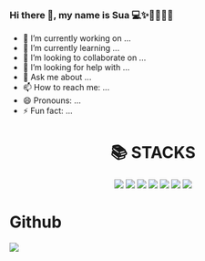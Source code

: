 ### Hi there 👋, my name is Sua 💻✨✋🏻💙💜

<!--
**yppeu/yppeu** is a ✨ _special_ ✨ repository because its `README.md` (this file) appears on your GitHub profile.

Here are some ideas to get you started:
-->

- 🔭 I’m currently working on ...
- 🌱 I’m currently learning ...
- 👯 I’m looking to collaborate on ...
- 🤔 I’m looking for help with ...
- 💬 Ask me about ...
- 📫 How to reach me: ...
- 😄 Pronouns: ...
- ⚡ Fun fact: ...

<div align=center><h1>📚 STACKS</h1></div>
<div align=center> 
  <img src="https://img.shields.io/badge/html-D00A2C?style=for-the-badge&logo=html&logoColor=white">
  <img src="https://img.shields.io/badge/css-D00A2C?style=for-the-badge&logo=css&logoColor=white">
  <img src="https://img.shields.io/badge/javascript-F7DF1E?style=for-the-badge&logo=javascript&logoColor=black">
  <img src="https://img.shields.io/badge/jquery-0769AD?style=for-the-badge&logo=jquery&logoColor=white">
  <img src="https://img.shields.io/badge/html-D00A2C?style=for-the-badge&logo=react&logoColor=white">
  <img src="https://img.shields.io/badge/mysql-4479A1?style=for-the-badge&logo=mysql&logoColor=white">
  <img src="https://img.shields.io/badge/github-181717?style=for-the-badge&logo=github&logoColor=white">
</div>

# Github
<a href="https://github.com/yppeu"><img src="https://hits.seeyoufarm.com/api/count/incr/badge.svg?url=https%3A%2F%2Fgithub.com%2Fseondal&count_bg=%23000000&title_bg=%23000000&icon=github.svg&icon_color=%23E7E7E7&title=GitHub&edge_flat=false)"/></a>
